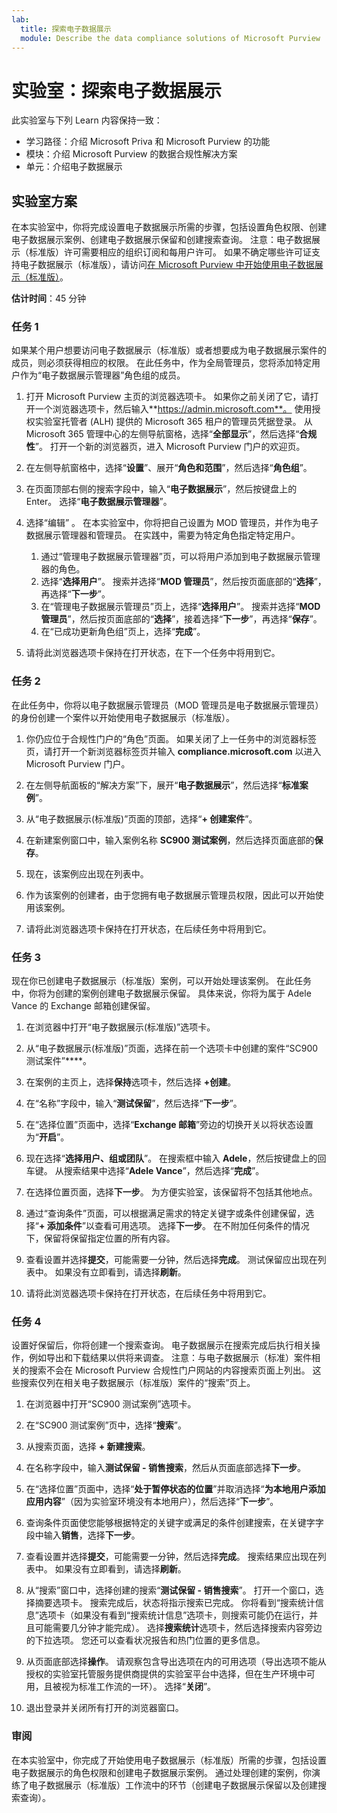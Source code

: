 ```yaml
---
lab:
  title: 探索电子数据展示
  module: Describe the data compliance solutions of Microsoft Purview
---
```


# 实验室：探索电子数据展示

此实验室与下列 Learn 内容保持一致：

- 学习路径：介绍 Microsoft Priva 和 Microsoft Purview 的功能
- 模块：介绍 Microsoft Purview 的数据合规性解决方案
- 单元：介绍电子数据展示

## 实验室方案

在本实验室中，你将完成设置电子数据展示所需的步骤，包括设置角色权限、创建电子数据展示案例、创建电子数据展示保留和创建搜索查询。  注意：电子数据展示（标准版）许可需要相应的组织订阅和每用户许可。 如果不确定哪些许可证支持电子数据展示（标准版），请访问[在 Microsoft Purview 中开始使用电子数据展示（标准版）](https://docs.microsoft.com/microsoft-365/compliance/get-started-core-ediscovery?view=o365-worldwide)。

**估计时间**：45 分钟

### 任务 1

如果某个用户想要访问电子数据展示（标准版）或者想要成为电子数据展示案件的成员，则必须获得相应的权限。 在此任务中，作为全局管理员，您将添加特定用户作为“电子数据展示管理器”角色组的成员。

1. 打开 Microsoft Purview 主页的浏览器选项卡。  如果你之前关闭了它，请打开一个浏览器选项卡，然后输入**https://admin.microsoft.com**。 使用授权实验室托管者 (ALH) 提供的 Microsoft 365 租户的管理员凭据登录。 从 Microsoft 365 管理中心的左侧导航窗格，选择“**全部显示**”，然后选择“**合规性**”。  打开一个新的浏览器页，进入 Microsoft Purview 门户的欢迎页。  

1. 在左侧导航窗格中，选择“**设置**”、展开“**角色和范围**”，然后选择“**角色组**”。

1. 在页面顶部右侧的搜索字段中，输入“**电子数据展示**”，然后按键盘上的 Enter。  选择“**电子数据展示管理器**”。

1. 选择“编辑”  。 在本实验室中，你将把自己设置为 MOD 管理员，并作为电子数据展示管理器和管理员。  在实践中，需要为特定角色指定特定用户。
    1. 通过“管理电子数据展示管理器”页，可以将用户添加到电子数据展示管理器的角色。
    1. 选择“**选择用户**”。 搜索并选择“**MOD 管理员**”，然后按页面底部的“**选择**”，再选择“**下一步**”。
    1. 在“管理电子数据展示管理员”页上，选择“**选择用户**”。 搜索并选择“**MOD 管理员**”，然后按页面底部的“**选择**”，接着选择“**下一步**”，再选择“**保存**”。
    1. 在“已成功更新角色组”页上，选择“**完成**”。

1. 请将此浏览器选项卡保持在打开状态，在下一个任务中将用到它。

### 任务 2

在此任务中，你将以电子数据展示管理员（MOD 管理员是电子数据展示管理员）的身份创建一个案件以开始使用电子数据展示（标准版）。

1. 你仍应位于合规性门户的“角色”页面。 如果关闭了上一任务中的浏览器标签页，请打开一个新浏览器标签页并输入 **compliance.microsoft.com** 以进入 Microsoft Purview 门户。

1. 在左侧导航面板的“解决方案”下，展开“**电子数据展示**”，然后选择“**标准案例**”。

1. 从“电子数据展示(标准版)”页面的顶部，选择“**+ 创建案件**”。

1. 在新建案例窗口中，输入案例名称 **SC900 测试案例**，然后选择页面底部的**保存**。

1. 现在，该案例应出现在列表中。

1. 作为该案例的创建者，由于您拥有电子数据展示管理员权限，因此可以开始使用该案例。  

1. 请将此浏览器选项卡保持在打开状态，在后续任务中将用到它。

### 任务 3

现在你已创建电子数据展示（标准版）案例，可以开始处理该案例。  在此任务中，你将为创建的案例创建电子数据展示保留。  具体来说，你将为属于 Adele Vance 的 Exchange 邮箱创建保留。

1. 在浏览器中打开“电子数据展示(标准版)”选项卡。

1. 从“电子数据展示(标准版)”页面，选择在前一个选项卡中创建的案件“SC900 测试案件”****。

1. 在案例的主页上，选择**保持**选项卡，然后选择 **+创建**。

1. 在“名称”字段中，输入“**测试保留**”，然后选择“**下一步**”。

1. 在“选择位置”页面中，选择“**Exchange 邮箱**”旁边的切换开关以将状态设置为“**开启**”。  

1. 现在选择“**选择用户、组或团队**”。  在搜索框中输入 **Adele**，然后按键盘上的回车键。 从搜索结果中选择“**Adele Vance**”，然后选择“**完成**”。

1. 在选择位置页面，选择**下一步**。  为方便实验室，该保留将不包括其他地点。

1. 通过“查询条件”页面，可以根据满足需求的特定关键字或条件创建保留，选择“**+ 添加条件**”以查看可用选项。  选择**下一步**。 在不附加任何条件的情况下，保留将保留指定位置的所有内容。

1. 查看设置并选择**提交**，可能需要一分钟，然后选择**完成**。  测试保留应出现在列表中。  如果没有立即看到，请选择**刷新**。

1. 请将此浏览器选项卡保持在打开状态，在后续任务中将用到它。

### 任务 4

设置好保留后，你将创建一个搜索查询。  电子数据展示在搜索完成后执行相关操作，例如导出和下载结果以供将来调查。   注意：与电子数据展示（标准）案件相关的搜索不会在 Microsoft Purview 合规性门户网站的内容搜索页面上列出。 这些搜索仅列在相关电子数据展示（标准版）案件的“搜索”页上。

1. 在浏览器中打开“SC900 测试案例”选项卡。

1. 在“SC900 测试案例”页中，选择“**搜索**”。

1. 从搜索页面，选择 **+ 新建搜索**。

1. 在名称字段中，输入**测试保留 - 销售搜索**，然后从页面底部选择**下一步**。

1. 在“选择位置”页面中，选择“**处于暂停状态的位置**”并取消选择“**为本地用户添加应用内容**”（因为实验室环境没有本地用户），然后选择“**下一步**”。

1. 查询条件页面使您能够根据特定的关键字或满足的条件创建搜索，在关键字字段中输入**销售**，选择**下一步**。

1. 查看设置并选择**提交**，可能需要一分钟，然后选择**完成**。  搜索结果应出现在列表中。  如果没有立即看到，请选择**刷新**。

1. 从“搜索”窗口中，选择创建的搜索“**测试保留 - 销售搜索**”。  打开一个窗口，选择摘要选项卡。  搜索完成后，状态将指示搜索已完成。  你将看到“搜索统计信息”选项卡（如果没有看到“搜索统计信息”选项卡，则搜索可能仍在运行，并且可能需要几分钟才能完成）。  选择**搜索统计**选项卡，然后选择搜索内容旁边的下拉选项。  您还可以查看状况报告和热门位置的更多信息。  

1. 从页面底部选择**操作**。  请观察包含导出选项在内的可用选项（导出选项不能从授权的实验室托管服务提供商提供的实验室平台中选择，但在生产环境中可用，且被视为标准工作流的一环）。 选择“**关闭**”。

1. 退出登录并关闭所有打开的浏览器窗口。

### 审阅

在本实验室中，你完成了开始使用电子数据展示（标准版）所需的步骤，包括设置电子数据展示的角色权限和创建电子数据展示案例。  通过处理创建的案例，你演练了电子数据展示（标准版）工作流中的环节（创建电子数据展示保留以及创建搜索查询）。
